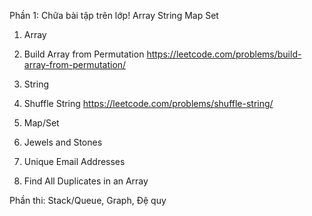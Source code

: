 Phần 1: Chữa bài tập trên lớp! Array String Map Set 
1. Array
1920. Build Array from Permutation
https://leetcode.com/problems/build-array-from-permutation/
2. String
1528. Shuffle String
https://leetcode.com/problems/shuffle-string/

4. Map/Set 
771. Jewels and Stones
929. Unique Email Addresses
442. Find All Duplicates in an Array


Phần thi: Stack/Queue, Graph, Đệ quy


